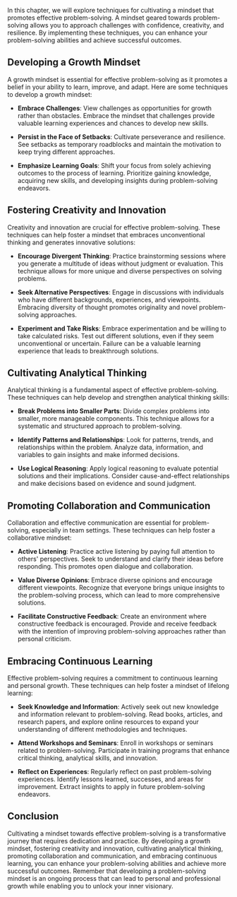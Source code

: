 
In this chapter, we will explore techniques for cultivating a mindset that promotes effective problem-solving. A mindset geared towards problem-solving allows you to approach challenges with confidence, creativity, and resilience. By implementing these techniques, you can enhance your problem-solving abilities and achieve successful outcomes.

**Developing a Growth Mindset**
-------------------------------

A growth mindset is essential for effective problem-solving as it promotes a belief in your ability to learn, improve, and adapt. Here are some techniques to develop a growth mindset:

* **Embrace Challenges**: View challenges as opportunities for growth rather than obstacles. Embrace the mindset that challenges provide valuable learning experiences and chances to develop new skills.

* **Persist in the Face of Setbacks**: Cultivate perseverance and resilience. See setbacks as temporary roadblocks and maintain the motivation to keep trying different approaches.

* **Emphasize Learning Goals**: Shift your focus from solely achieving outcomes to the process of learning. Prioritize gaining knowledge, acquiring new skills, and developing insights during problem-solving endeavors.

**Fostering Creativity and Innovation**
---------------------------------------

Creativity and innovation are crucial for effective problem-solving. These techniques can help foster a mindset that embraces unconventional thinking and generates innovative solutions:

* **Encourage Divergent Thinking**: Practice brainstorming sessions where you generate a multitude of ideas without judgment or evaluation. This technique allows for more unique and diverse perspectives on solving problems.

* **Seek Alternative Perspectives**: Engage in discussions with individuals who have different backgrounds, experiences, and viewpoints. Embracing diversity of thought promotes originality and novel problem-solving approaches.

* **Experiment and Take Risks**: Embrace experimentation and be willing to take calculated risks. Test out different solutions, even if they seem unconventional or uncertain. Failure can be a valuable learning experience that leads to breakthrough solutions.

**Cultivating Analytical Thinking**
-----------------------------------

Analytical thinking is a fundamental aspect of effective problem-solving. These techniques can help develop and strengthen analytical thinking skills:

* **Break Problems into Smaller Parts**: Divide complex problems into smaller, more manageable components. This technique allows for a systematic and structured approach to problem-solving.

* **Identify Patterns and Relationships**: Look for patterns, trends, and relationships within the problem. Analyze data, information, and variables to gain insights and make informed decisions.

* **Use Logical Reasoning**: Apply logical reasoning to evaluate potential solutions and their implications. Consider cause-and-effect relationships and make decisions based on evidence and sound judgment.

**Promoting Collaboration and Communication**
---------------------------------------------

Collaboration and effective communication are essential for problem-solving, especially in team settings. These techniques can help foster a collaborative mindset:

* **Active Listening**: Practice active listening by paying full attention to others' perspectives. Seek to understand and clarify their ideas before responding. This promotes open dialogue and collaboration.

* **Value Diverse Opinions**: Embrace diverse opinions and encourage different viewpoints. Recognize that everyone brings unique insights to the problem-solving process, which can lead to more comprehensive solutions.

* **Facilitate Constructive Feedback**: Create an environment where constructive feedback is encouraged. Provide and receive feedback with the intention of improving problem-solving approaches rather than personal criticism.

**Embracing Continuous Learning**
---------------------------------

Effective problem-solving requires a commitment to continuous learning and personal growth. These techniques can help foster a mindset of lifelong learning:

* **Seek Knowledge and Information**: Actively seek out new knowledge and information relevant to problem-solving. Read books, articles, and research papers, and explore online resources to expand your understanding of different methodologies and techniques.

* **Attend Workshops and Seminars**: Enroll in workshops or seminars related to problem-solving. Participate in training programs that enhance critical thinking, analytical skills, and innovation.

* **Reflect on Experiences**: Regularly reflect on past problem-solving experiences. Identify lessons learned, successes, and areas for improvement. Extract insights to apply in future problem-solving endeavors.

**Conclusion**
--------------

Cultivating a mindset towards effective problem-solving is a transformative journey that requires dedication and practice. By developing a growth mindset, fostering creativity and innovation, cultivating analytical thinking, promoting collaboration and communication, and embracing continuous learning, you can enhance your problem-solving abilities and achieve more successful outcomes. Remember that developing a problem-solving mindset is an ongoing process that can lead to personal and professional growth while enabling you to unlock your inner visionary.
